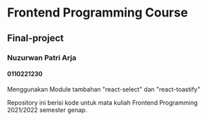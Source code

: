# Frontend Programming Course

## Final-project
### Nuzurwan Patri Arja
#### 0110221230

Menggunakan Module tambahan "react-select" dan "react-toastify"


Repository ini berisi kode untuk mata kuliah Frontend Programming 2021/2022 semester genap.
